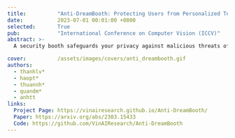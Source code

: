 ```yaml
---
title:          "Anti-DreamBooth: Protecting Users from Personalized Text-to-Image Synthesis"
date:           2023-07-01 00:01:00 +0800
selected:       True
pub:            "International Conference on Computer Vision (ICCV)"
abstract: >-
  A security booth safeguards your privacy against malicious threats of DreamBooth by preventing it from synthesizing photo-realistic images of you.

cover:          /assets/images/covers/anti_dreambooth.gif
authors:
  - thanhlv*
  - haopt*
  - thuannh*
  - quandm*
  - anhtt
links:
  Project Page: https://vinairesearch.github.io/Anti-DreamBooth/
  Paper: https://arxiv.org/abs/2303.15433
  Code: https://github.com/VinAIResearch/Anti-DreamBooth
---
```

